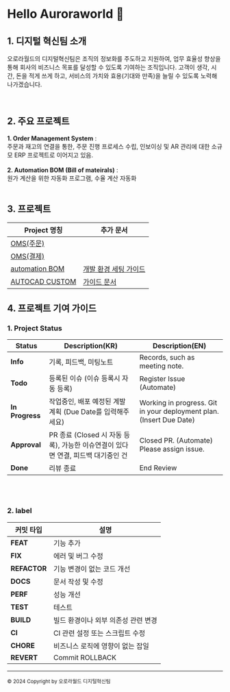 # Hello Auroraworld 👋
## 1. 디지털 혁신팀 소개
오로라월드의 디지털혁신팀은 조직의 정보화를 주도하고 지원하여, 업무 효율성 향상을 통해 회사의 비즈니스 목표를 달성할 수 있도록 기여하는 조직입니다. 
고객이 생각, 시간, 돈을 적게 쓰게 하고, 서비스의 가치와 효용(기대와 만족)을 늘릴 수 있도록 노력해 나가겠습니다. <br>

 <br>
   
## 2. 주요 프로젝트
**1. Order Management System** : <br>
주문과 재고의 연결을 통한, 주문 진행 프로세스 수립, 인보이싱 및 AR 관리에 대한 소규모 ERP 프로젝트로 이어지고 있음. <br><br>
**2. Automation BOM (Bill of mateirals)** : <br> 원가 계산을 위한 자동화 프로그램, 수율 계산 자동화 <br> <br>

## 3. 프로젝트

| Project 명칭 | 추가 문서 |
| ------------ | --------- |
| [OMS(주문)](https://github.com/Auroraworld-IT/goms) <br>| |
| [OMS(결제)](https://github.com/Auroraworld-IT/goms_invoice)| |
| [automation BOM](https://github.com/Auroraworld-IT/automation-bom) | [개발 환경 세팅 가이드](https://github.com/Auroraworld-IT/automation-bom/blob/main/README.md) |
| [AUTOCAD CUSTOM](https://github.com/Auroraworld-IT/autocad_design) | [가이드 문서](https://github.com/Auroraworld-IT/autocad_design/blob/main/README.md) |


## 4. 프로젝트 기여 가이드
### 1. Project Status  

| Status | Description(KR) | Description(EN) |
| -------- | ------- | ------- |
| **Info** | 기록, 피드백, 미팅노트 | Records, such as meeting note. |
| **Todo** | 등록된 이슈 (이슈 등록시 자동 등록) | Register Issue (Automate) |
| **In Progress** | 작업중인, 배포 예정된 계발 계획 (Due Date를 입력해주세요) | Working in progress. Git in your deployment plan. (Insert Due Date) |
| **Approval** | PR 종료 (Closed 시 자동 등록), 가능한 이슈연결이 있다면 연결, 피드백 대기중인 건 | Closed PR. (Automate) Please assign issue. |
| **Done** | 리뷰 종료 | End Review |

<br> <br>
### 2. label
| 커밋 타입  | 설명                                       |
|------------|--------------------------------------------|
| **FEAT**   | 기능 추가                                  |
| **FIX**    | 에러 및 버그 수정                          |
| **REFACTOR**| 기능 변경이 없는 코드 개선                |
| **DOCS**   | 문서 작성 및 수정                          |
| **PERF**   | 성능 개선                                  |
| **TEST**   | 테스트                                     |
| **BUILD**  | 빌드 환경이나 외부 의존성 관련 변경         |
| **CI**     | CI 관련 설정 또는 스크립트 수정             |
| **CHORE**  | 비즈니스 로직에 영향이 없는 잡일           |
| **REVERT** | Commit ROLLBACK                            |


---
<small>© 2024 Copyright by 오로라월드 디지털혁신팀</small>

<!--


**Here are some ideas to get you started:**

🙋‍♀️ A short introduction - what is your organization all about?
🌈 Contribution guidelines - how can the community get involved?
👩‍💻 Useful resources - where can the community find your docs? Is there anything else the community should know?
🍿 Fun facts - what does your team eat for breakfast?
🧙 Remember, you can do mighty things with the power of [Markdown](https://docs.github.com/github/writing-on-github/getting-started-with-writing-and-formatting-on-github/basic-writing-and-formatting-syntax)
-->
